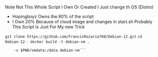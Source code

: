 Note Not This Whole Script I Own Or Created I Just change th OS (Distro)
- Hopingboyz Owns the 80% of the script
- I Own 20% Because of cloud image and changes in start.sh
Probably This Script Is Just For My new Trick

```git clone https://github.com/FrancisRozario760/Debian-12.git```
```cd Debian-12```
```- docker build -t debian-vm .```
```- docker run --privileged -p 6080:6080 -p 2221:2221 \
    -v $PWD/vmdata:/data debian-vm```
